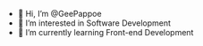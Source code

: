 - 👋 Hi, I’m @GeePappoe
- 👀 I’m interested in Software Development
- 🌱 I’m currently learning Front-end Development

<!---
GeePappoe/GeePappoe is a ✨ special ✨ repository because its `README.md` (this file) appears on your GitHub profile.
You can click the Preview link to take a look at your changes.
--->
